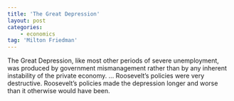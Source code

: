 ```yaml
---
title: 'The Great Depression'
layout: post
categories:
    - economics
tag: 'Milton Friedman'
---
```


The Great Depression, like most other periods of severe unemployment, was produced by government mismanagement rather than by any inherent instability of the private economy. … Roosevelt’s policies were very destructive. Roosevelt’s policies made the depression longer and worse than it otherwise would have been.